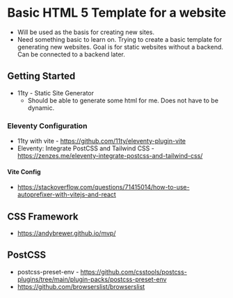 # Basic HTML 5 Template for a website
* Will be used as the basis for creating new sites.
* Need something basic to learn on.
Trying to create a basic template for generating new websites. Goal is for static websites without a backend. Can be connected to a backend later.
## Getting Started
* 11ty - Static Site Generator
  * Should be able to generate some html for me. Does not have to be dynamic.

### Eleventy Configuration
* 11ty with vite - https://github.com/11ty/eleventy-plugin-vite
* Eleventy: Integrate PostCSS and Tailwind CSS - https://zenzes.me/eleventy-integrate-postcss-and-tailwind-css/
#### Vite Config
* https://stackoverflow.com/questions/71415014/how-to-use-autoprefixer-with-vitejs-and-react

## CSS Framework
* https://andybrewer.github.io/mvp/

## PostCSS
* postcss-preset-env - https://github.com/csstools/postcss-plugins/tree/main/plugin-packs/postcss-preset-env
* https://github.com/browserslist/browserslist
